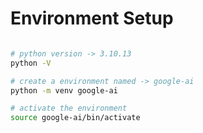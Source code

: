 # Environment Setup

```bash

# python version -> 3.10.13
python -V 

# create a environment named -> google-ai
python -m venv google-ai

```

```bash
# activate the environment
source google-ai/bin/activate
```
